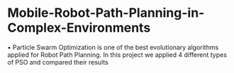# Mobile-Robot-Path-Planning-in-Complex-Environments
•	Particle Swarm Optimization is one of the best evolutionary algorithms applied for Robot Path Planning. In this project we applied 4 different types of PSO and compared their results
